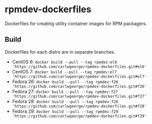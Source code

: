 # rpmdev-dockerfiles

Dockerfiles for creating utility container images for RPM packagers.

## Build

Dockerfiles for each distro are in separate branches.

* CentOS 6: `docker build --pull --tag rpmdev:el6 'https://github.com/carlwgeorge/rpmdev-dockerfiles.git#el6'`
* CentOS 7: `docker build --pull --tag rpmdev:el7 'https://github.com/carlwgeorge/rpmdev-dockerfiles.git#el7'`
* Fedora 26: `docker build --pull --tag rpmdev:f26 'https://github.com/carlwgeorge/rpmdev-dockerfiles.git#f26'`
* Fedora 27: `docker build --pull --tag rpmdev:f27 'https://github.com/carlwgeorge/rpmdev-dockerfiles.git#f27'`
* Fedora 28: `docker build --pull --tag rpmdev:f28 'https://github.com/carlwgeorge/rpmdev-dockerfiles.git#f28'`
* Fedora 29: `docker build --pull --tag rpmdev:f29 'https://github.com/carlwgeorge/rpmdev-dockerfiles.git#f29'`
